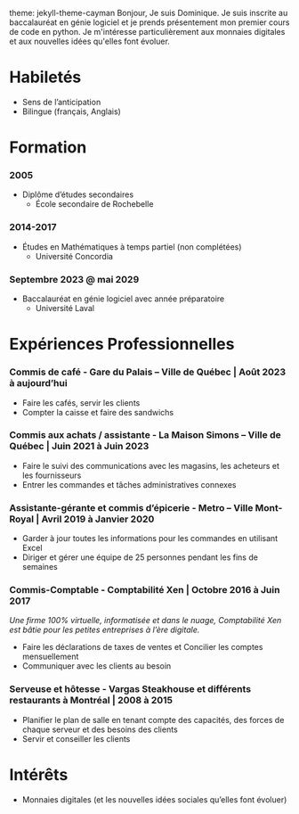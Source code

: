 theme: jekyll-theme-cayman
Bonjour,
Je suis Dominique.
Je suis inscrite au baccalauréat en génie logiciel et je prends présentement mon premier cours de code en python.
Je m'intéresse particulièrement aux monnaies digitales et aux nouvelles idées qu'elles font évoluer.

# Habiletés 
- Sens de l’anticipation
- Bilingue (français, Anglais)  

# Formation 

### 2005
- Diplôme d’études secondaires
   - École secondaire de Rochebelle
 
### 2014-2017
- Études en Mathématiques à temps partiel (non complétées)
   - Université Concordia
 
### Septembre 2023 @ mai 2029
- Baccalauréat en génie logiciel avec année préparatoire
   - Université Laval
 
# Expériences Professionnelles 

### Commis de café -	Gare du Palais – Ville de Québec | Août 2023 à aujourd’hui
 - Faire les cafés, servir les clients
 - Compter la caisse et faire des sandwichs

### Commis aux achats / assistante	- La Maison Simons – Ville de Québec | Juin 2021 à Juin 2023
 - Faire le suivi des communications avec les magasins, les acheteurs et les fournisseurs
 - Entrer les commandes et tâches administratives connexes

### Assistante-gérante et commis d’épicerie -	Metro – Ville Mont-Royal | Avril 2019 à Janvier 2020
 - Garder à jour toutes les informations pour les commandes en utilisant Excel
 - Diriger et gérer une équipe de 25 personnes pendant les fins de semaines 

### Commis-Comptable -	Comptabilité Xen | Octobre 2016 à Juin 2017 
_Une firme 100% virtuelle, informatisée et dans le nuage, Comptabilité Xen est bâtie pour les petites entreprises à l’ère digitale._
 - Faire les déclarations de taxes de ventes et Concilier les comptes mensuellement
 - Communiquer avec les clients au besoin

### Serveuse et hôtesse -	Vargas Steakhouse et différents restaurants à Montréal | 2008 à 2015
 - Planifier le plan de salle en tenant compte des capacités, des forces de chaque serveur et des besoins des clients
 - Servir et conseiller les clients 

# Intérêts
 - Monnaies digitales (et les nouvelles idées sociales qu’elles font évoluer)
